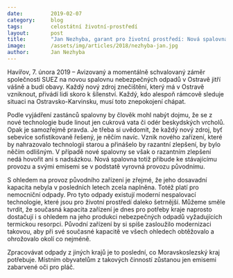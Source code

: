 ```yaml
---
date:         2019-02-07
category:     blog
tags:         celostátní životní-prostředí
layout:       post
title:        "Jan Nezhyba, garant pro životní prostředí: Nová spalovna nebezpečných odpadů v Ostravě budí emoce"
image:        /assets/img/articles/2018/nezhyba-jan.jpg
author:       Jan Nezhyba
---
```



Havířov, 7. února 2019 – Avizovaný a momentálně schvalovaný záměr společnosti SUEZ na novou spalovnu nebezpečných odpadů v Ostravě jitří vášně a budí obavy. Každý nový zdroj znečištění, který má v Ostravě vzniknout, přivádí lidi skoro k šílenství. Každý, kdo alespoň rámcově sleduje situaci na Ostravsko-Karvinsku, musí toto znepokojení chápat. 

Podle vyjádření zastánců spalovny by člověk mohl nabýt dojmu, že se z nové technologie bude linout jen cukrová vata či odér beskydských vrcholů. Opak je samozřejmě pravda. Je třeba si uvědomit, že každý nový zdroj, byť sebevíce sofistikovaně řešený, je něčím navíc. Vznik nového zařízení, které by nahrazovalo technologii starou a přinášelo by razantní zlepšení, by bylo něčím odlišným. V případě nové spalovny se však o razantním zlepšení nedá hovořit ani s nadsázkou. Nová spalovna totiž přibude ke stávajícímu provozu a svými emisemi se v podstatě vyrovná provozu původnímu. 

S ohledem na provoz původního zařízení je zřejmé, že jeho dosavadní kapacita nebyla v posledních letech zcela naplněna. Totéž platí pro nemocniční odpady. Pro tyto odpady existují moderní nespalovací technologie, které jsou pro životní prostředí daleko šetrnější. Můžeme směle tvrdit, že současná kapacita zařízení je dnes pro potřeby kraje naprosto dostačují i s ohledem na jeho produkci nebezpečných odpadů vyžadujících termickou resorpci. Původní zařízení by si spíše zasloužilo modernizaci takovou, aby při své současné kapacitě ve všech ohledech obtěžovalo a ohrožovalo okolí co nejméně. 

Zpracovávat odpady z jiných krajů je to poslední, co Moravskoslezský kraj potřebuje. Místním obyvatelům z takových činností zůstanou jen emisemi zabarvené oči pro pláč. 
